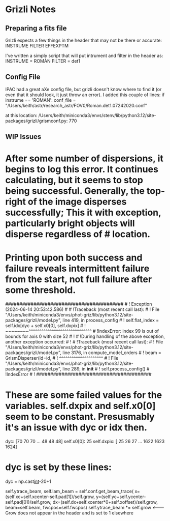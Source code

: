 # Grizli Notes

## Preparing a fits file

Grizli expects a few things in the header that may not be there or accurate:
INSTRUME
FILTER
EFFEXPTM

I've written a simply script that will put intrument and filter in the header as:
INSTRUME = ROMAN
FILTER = det1

## Config File

IPAC had a great aXe config file, but grizli doesn't know where to find it (or even that it should look, it just throw an error).
I added this couple of lines:
if instrume == 'ROMAN':
        conf_file = "/Users/keith/astr/research_astr/FOV0/Roman.det1.07242020.conf"

at this location:
/Users/keith/miniconda3/envs/stenv/lib/python3.12/site-packages/grizli/grismconf.py: 770


## WIP Issues

# After some number of dispersions, it begins to log this error. It continues calculating, but it seems to stop being successful. Generally, the top-right of the image disperses successfully; This it with exception, particularly bright objects will disperse regardless of # location.

# Printing upon both success and failure reveals intermittent failure from the start, not full failure after some threshold.

\########################################## 
\# ! Exception (2024-06-14 20:53:42.586)
\#
\# !Traceback (most recent call last):
\# !  File "/Users/keith/miniconda3/envs/phot-griz/lib/python3.12/site-packages/grizli/model.py", line 419, in process_config
\# !    self.flat_index = self.idx[dyc + self.x0[0], self.dxpix]
\# !                      ~~~~~~~~^^^^^^^^^^^^^^^^^^^^^^^^^^^^^^
\# !IndexError: index 99 is out of bounds for axis 0 with size 52
\# !
\# !During handling of the above exception, another exception occurred:
\# !
\# !Traceback (most recent call last):
\# !  File "/Users/keith/miniconda3/envs/phot-griz/lib/python3.12/site-packages/grizli/model.py", line 3176, in compute_model_orders
\# !    beam = GrismDisperser(id=id,
\# !           ^^^^^^^^^^^^^^^^^^^^^
\# !  File "/Users/keith/miniconda3/envs/phot-griz/lib/python3.12/site-packages/grizli/model.py", line 289, in __init__
\# !    self.process_config()
\# !IndexError
\# !
\######################################### 

# These are some failed values for the variables. self.dxpix and self.x0[0] seem to be constant. Presusmably it's an issue with dyc or idx then.

dyc: [70 70 70 ... 48 48 48] 
self.x0[0]: 25 
self.dxpix: [  25   26   27 ... 1622 1623 1624]

# dyc is set by these lines:
 
 dyc = np.cast[int](self.ytrace_beam+20)-20+1

self.ytrace_beam, self.lam_beam = self.conf.get_beam_trace(
                            x=(self.xc+self.xcenter-self.pad[1])/self.grow,
                            y=(self.yc+self.ycenter-self.pad[0])/self.grow,
                        dx=(self.dx+self.xcenter*0+self.xoffset)/self.grow,
                            beam=self.beam, fwcpos=self.fwcpos)
self.ytrace_beam *= self.grow <--- Grow does not appear in the header and is set to 1 elsewhere
